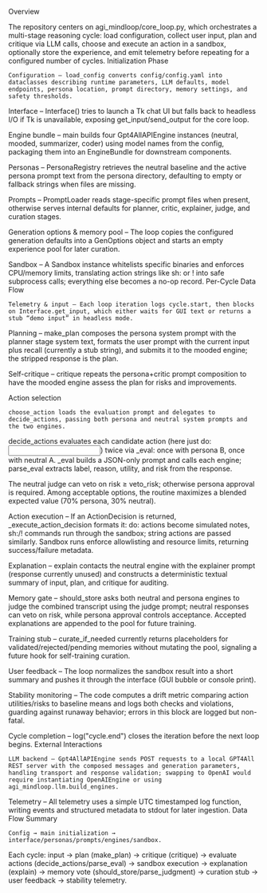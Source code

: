 Overview

The repository centers on agi_mindloop/core_loop.py, which orchestrates a multi-stage reasoning cycle: load configuration, collect user input, plan and critique via LLM calls, choose and execute an action in a sandbox, optionally store the experience, and emit telemetry before repeating for a configured number of cycles.
Initialization Phase

    Configuration – load_config converts config/config.yaml into dataclasses describing runtime parameters, LLM defaults, model endpoints, persona location, prompt directory, memory settings, and safety thresholds.

Interface – Interface() tries to launch a Tk chat UI but falls back to headless I/O if Tk is unavailable, exposing get_input/send_output for the core loop.

Engine bundle – main builds four Gpt4AllAPIEngine instances (neutral, mooded, summarizer, coder) using model names from the config, packaging them into an EngineBundle for downstream components.

Personas – PersonaRegistry retrieves the neutral baseline and the active persona prompt text from the persona directory, defaulting to empty or fallback strings when files are missing.

Prompts – PromptLoader reads stage-specific prompt files when present, otherwise serves internal defaults for planner, critic, explainer, judge, and curation stages.

Generation options & memory pool – The loop copies the configured generation defaults into a GenOptions object and starts an empty experience pool for later curation.

Sandbox – A Sandbox instance whitelists specific binaries and enforces CPU/memory limits, translating action strings like sh: or ! into safe subprocess calls; everything else becomes a no-op record.
Per-Cycle Data Flow

    Telemetry & input – Each loop iteration logs cycle.start, then blocks on Interface.get_input, which either waits for GUI text or returns a stub “demo input” in headless mode.

Planning – make_plan composes the persona system prompt with the planner stage system text, formats the user prompt with the current input plus recall (currently a stub string), and submits it to the mooded engine; the stripped response is the plan.

Self-critique – critique repeats the persona+critic prompt composition to have the mooded engine assess the plan for risks and improvements.

Action selection

    choose_action loads the evaluation prompt and delegates to decide_actions, passing both persona and neutral system prompts and the two engines.

decide_actions evaluates each candidate action (here just do:<input>) twice via _eval: once with persona B, once with neutral A. _eval builds a JSON-only prompt and calls each engine; parse_eval extracts label, reason, utility, and risk from the response.

The neutral judge can veto on risk ≥ veto_risk; otherwise persona approval is required. Among acceptable options, the routine maximizes a blended expected value (70% persona, 30% neutral).

Action execution – If an ActionDecision is returned, _execute_action_decision formats it: do: actions become simulated notes, sh:/! commands run through the sandbox; string actions are passed similarly. Sandbox runs enforce allowlisting and resource limits, returning success/failure metadata.

Explanation – explain contacts the neutral engine with the explainer prompt (response currently unused) and constructs a deterministic textual summary of input, plan, and critique for auditing.

Memory gate – should_store asks both neutral and persona engines to judge the combined transcript using the judge prompt; neutral responses can veto on risk, while persona approval controls acceptance. Accepted explanations are appended to the pool for future training.

Training stub – curate_if_needed currently returns placeholders for validated/rejected/pending memories without mutating the pool, signaling a future hook for self-training curation.

User feedback – The loop normalizes the sandbox result into a short summary and pushes it through the interface (GUI bubble or console print).

Stability monitoring – The code computes a drift metric comparing action utilities/risks to baseline means and logs both checks and violations, guarding against runaway behavior; errors in this block are logged but non-fatal.

Cycle completion – log("cycle.end") closes the iteration before the next loop begins.
External Interactions

    LLM backend – Gpt4AllAPIEngine sends POST requests to a local GPT4All REST server with the composed messages and generation parameters, handling transport and response validation; swapping to OpenAI would require instantiating OpenAIEngine or using agi_mindloop.llm.build_engines.

Telemetry – All telemetry uses a simple UTC timestamped log function, writing events and structured metadata to stdout for later ingestion.
Data Flow Summary

    Config → main initialization → interface/personas/prompts/engines/sandbox.

Each cycle: input → plan (make_plan) → critique (critique) → evaluate actions (decide_actions/parse_eval) → sandbox execution → explanation (explain) → memory vote (should_store/parse_judgment) → curation stub → user feedback → stability telemetry.
